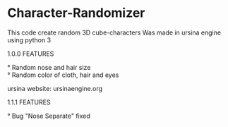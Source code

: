 # Character-Randomizer

This code create random 3D cube-characters
Was made in ursina engine using python 3

1.0.0 FEATURES

° Random nose and hair size<br>
° Random color of cloth, hair and eyes

ursina website: ursinaengine.org

1.1.1 FEATURES

° Bug "Nose Separate" fixed
